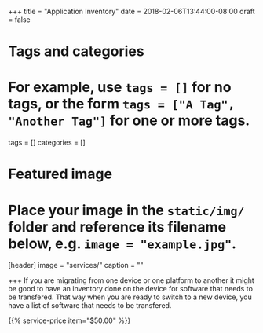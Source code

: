 +++
title = "Application Inventory"
date = 2018-02-06T13:44:00-08:00
draft = false

# Tags and categories
# For example, use `tags = []` for no tags, or the form `tags = ["A Tag", "Another Tag"]` for one or more tags.
tags = []
categories = []

# Featured image
# Place your image in the `static/img/` folder and reference its filename below, e.g. `image = "example.jpg"`.
[header]
image = "services/"
caption = ""

+++
If you are migrating from one device or one platform to another it might be good to have an inventory done on the device for software that needs to be transfered. That way when you are ready to switch to a new device, you have a list of software that needs to be transfered.

{{% service-price item="$50.00" %}}